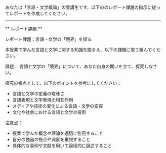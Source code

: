 あなたは「言語・文学概論」の受講生です。以下ののレポート課題の指示に従ってレポートを作成してください。

---------------------------------------
** レポート課題 **

レポート課題：言語・文学の「境界」を探る

本授業で学んだ言語と文学に関する知識を踏まえ、以下の課題に取り組んでください。

課題：
言語と文学の「境界」について、あなた自身の問いを立て、探究しなさい。

探究の視点として、以下のポイントを参考にしてください：
- 言語と文学の定義の曖昧さ
- 言語表現と文学表現の相互作用
- メディアや技術の変化による言語・文学の変容
- 文化や社会における言語と文学の役割

注意点：
- 授業で学んだ概念や理論を適切に引用すること
- 自分の独自の視点や洞察を重視すること
- 具体的な事例や文献を用いて論理的に論述すること